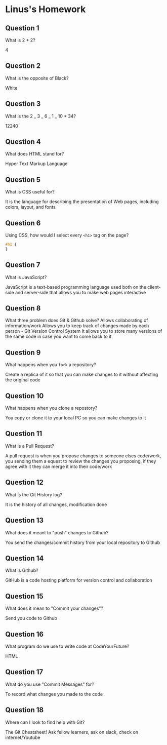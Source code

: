 # Linus's Homework

## Question 1

What is 2 + 2?

4

## Question 2

What is the opposite of Black?

White

## Question 3

What is the 2 _ 3 _ 6 _ 1 _ 10 \* 34?

12240

## Question 4

What does HTML stand for?

Hyper Text Markup Language

## Question 5

What is CSS useful for?

It is the language for describing the presentation of Web pages, including colors, layout, and fonts

## Question 6

Using CSS, how would I select every `<h1>` tag on the page?

```css
#h1 {
}
```

## Question 7

What is JavaScript?

JavaScript is a text-based programming language used both on the client-side and server-side that allows you to make web pages interactive

## Question 8

What three problem does Git & Github solve?
Allows collaborating of information/work
Allows you to keep track of changes made by each person - Git Version Control System
It allows you to store many versions of the same code in case you want to come back to it

## Question 9

What happens when you `fork` a repository?

Create a replica of it so that you can make changes to it without affecting the original code

## Question 10

What happens when you clone a repostory?

You copy or clone it to your local PC so you can make changes to it

## Question 11

What is a Pull Request?

A pull request is when you propose changes to someone elses code/work, you sending them a equest to review the changes you proposing, if they agree with it they can merge it into their code/work

## Question 12

What is the Git History log?

It is the history of all changes, modification done

## Question 13

What does it meant to "push" changes to Github?

You send the changes/commit history from your local repository to Github

## Question 14

What is Github?

GitHub is a code hosting platform for version control and collaboration

## Question 15

What does it mean to "Commit your changes"?

Send you code to Github

## Question 16

What program do we use to write code at CodeYourFuture?

HTML

## Question 17

What do you use "Commit Messages" for?

To record what changes you made to the code

## Question 18

Where can I look to find help with Git?

The Git Cheatsheet! Ask fellow learners, ask on slack, check on internet/Youtube
